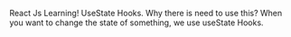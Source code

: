React Js Learning!
UseState Hooks.
Why there is need to use this?
When you want to change the state of something, we use useState Hooks.
